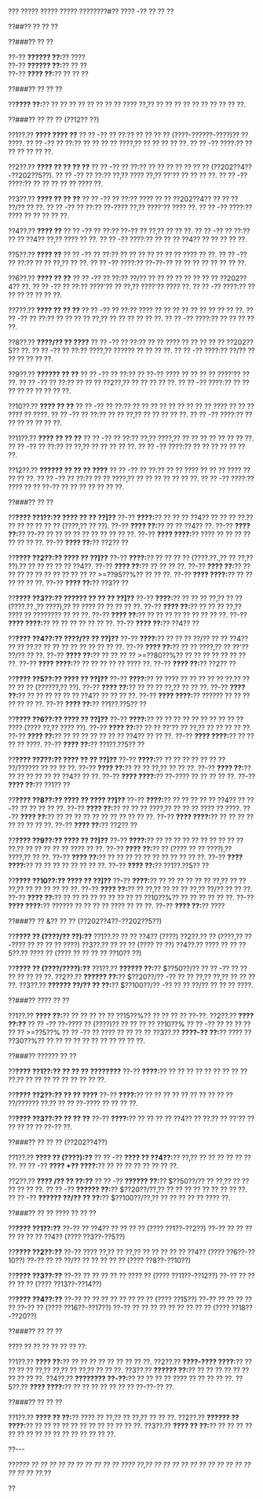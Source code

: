 ??? ????? ????? ????? ????????#?? ???? -?? ?? ?? ??

??##?? ?? ?? ??

??###?? ?? ??

??-?? **?????? ??:**?? ????  
??-?? **?????? ??:**?? ?? ??  
??-?? **???? ??:**?? ?? ?? ??  

??###?? ?? ?? ??

??**???? ??:**?? ?? ?? ?? ?? ?? ?? ?? ?? ???? ??,?? ?? ?? ?? ?? ?? ?? ?? ?? ?? ??.

??###?? ?? ?? ?? (??12?? ??)

??1??.?? **???? ???? ??**
??  ?? -?? ?? ??:?? ?? ?? ?? ?? (????-??????-????)?? ?? ????.
??  ?? -?? ?? ??:?? ?? ?? ?? ?? ????,?? ?? ?? ?? ?? ??.
??  ?? -?? ????:?? ?? ?? ?? ?? ?? ??.

??2??.?? **???? ?? ?? ?? ??**
??  ?? -?? ?? ??:?? ?? ?? ?? ?? ?? ?? ?? (??202??4??-??202??5??).
??  ?? -?? ?? ??:?? ??,?? ???? ??,?? ??'?? ?? ?? ?? ??.
??  ?? -?? ????:?? ?? ?? ?? ?? ?? ???? ??.

??3??.?? **???? ?? ?? ??**
??  ?? -?? ?? ??:?? ???? ?? ?? ??202??4?? ?? ?? ?? ??/?? ?? ??.
??  ?? -?? ?? ??:?? ??-???? ??,?? ????'?? ???? ??.
??  ?? -?? ????:?? ???? ?? ?? ?? ?? ??.

??4??.?? **???? ??**
??  ?? -?? ?? ??:?? ??-?? ?? ??,?? ?? ?? ??.
??  ?? -?? ?? ??:?? ?? ?? ??4?? ??,?? ???? ?? ??.
??  ?? -?? ????:?? ?? ?? ?? ??4?? ?? ?? ?? ?? ??.

??5??.?? **???? ??**
??  ?? -?? ?? ??:?? ?? ?? ?? ?? ?? ?? ?? ???? ?? ??.
??  ?? -?? ?? ??:?? ?? ?? ??,?? ?? ??.
??  ?? -?? ????:?? ??-??-?? ?? ?? ?? ?? ?? ?? ?? ??.

??6??.?? **???? ?? ??**
??  ?? -?? ?? ??:?? ??/?? ?? ?? ?? ?? ?? ?? ?? ?? ??202??4?? ??.
??  ?? -?? ?? ??:?? ????'?? ?? ??,?? ????'?? ???? ??.
??  ?? -?? ????:?? ?? ?? ?? ?? ?? ?? ??.

??7??.?? **???? ?? ?? ??**
??  ?? -?? ?? ??:?? ???? ?? ?? ?? ?? ?? ?? ?? ?? ?? ??.
??  ?? -?? ?? ??:?? ?? ?? ?? ?? ??,?? ?? ?? ?? ?? ?? ??.
??  ?? -?? ????:?? ?? ?? ?? ?? ??.

??8??.?? **????/?? ?? ????**
??  ?? -?? ?? ??:?? ?? ?? ???? ?? ?? ?? ?? ?? ??202??5?? ??.
??  ?? -?? ?? ??:?? ????,?? ?????? ?? ?? ?? ??.
??  ?? -?? ????:?? ??/?? ?? ?? ?? ?? ?? ??.

??9??.?? **?????? ?? ??**
??  ?? -?? ?? ??:?? ?? ??-?? ???? ?? ?? ?? ?? ????'?? ?? ??.
??  ?? -?? ?? ??:?? ?? ?? ?? ??2??,?? ?? ?? ?? ?? ??.
??  ?? -?? ????:?? ?? ?? ?? ?? ?? ?? ?? ?? ??.

??10??.?? **???? ?? ??**
??   ?? -?? ?? ??:?? ?? ?? ?? ?? ?? ?? ?? ?? ?? ???? ?? ?? ?? ???? ?? ????.
??   ?? -?? ?? ??:?? ?? ?? ??,?? ?? ?? ?? ?? ??.
??   ?? -?? ????:?? ?? ?? ?? ?? ?? ?? ??.

??11??.?? **???? ?? ?? ??**
??   ?? -?? ?? ??:?? ??,?? ????,?? ?? ?? ?? ?? ?? ?? ?? ??.
??   ?? -?? ?? ??:?? ?? ??,?? ?? ?? ?? ?? ??.
??   ?? -?? ????:?? ?? ?? ?? ?? ?? ?? ??.

??12??.?? **?????? ?? ?? ?? ????**
??   ?? -?? ?? ??:?? ?? ?? ???? ?? ?? ?? ???? ?? ?? ?? ??.
??   ?? -?? ?? ??:?? ?? ?? ????,?? ?? ?? ?? ?? ?? ?? ??.
??   ?? -?? ????:?? ???? ?? ?? ??-?? ?? ?? ?? ?? ?? ?? ??.

??###?? ?? ??

??**???? ??1??:?? ???? ?? ?? ??]??**
??-?? **????:**?? ?? ?? ?? ??4?? ?? ?? ?? ??.?? ?? ?? ?? ?? ?? ?? (????,?? ?? ??).
??-?? **???? ??:**?? ?? ?? ??4?? ??.
??-?? **???? ??:**?? ??-?? ?? ?? ?? ?? ?? ?? ?? ?? ?? ??.
??-?? **???? ????:**?? ???? ?? ?? ?? ?? ?? ?? ?? ??.
??-?? **???? ??:**?? ??2?? ??

??**???? ??2??:?? ???? ?? ??]??**
??-?? **????:**?? ?? ?? ?? ?? (????.??.,?? ?? ??,?? ??).?? ?? ?? ?? ?? ?? ??4??.
??-?? **???? ??:**?? ?? ?? ?? ??.
??-?? **???? ??:**?? ?? ?? ?? ?? ?? ?? ?? ?? ?? ?? ?? >=??95??%?? ?? ?? ??.
??-?? **???? ????:**?? ?? ?? ?? ?? ?? ??.
??-?? **???? ??:**?? ??3?? ??

??**???? ??3??:?? ?????? ?? ?? ?? ??]??**
??-?? **????:**?? ?? ?? ?? ??,?? ?? ?? (????.??.,?? ????),?? ?? ???? ?? ?? ?? ?? ??.
??-?? **???? ??:**?? ?? ?? ?? ??,?? ???? ?? ???????? ?? ?? ??.
??-?? **???? ??:**?? ?? ?? ?? ?? ?? ?? ?? ?? ??.
??-?? **???? ????:**?? ?? ?? ?? ?? ?? ?? ??.
??-?? **???? ??:**?? ??4?? ??

??**???? ??4??:?? ????/?? ?? ??]??**
??-?? **????:**?? ?? ?? ?? ??/?? ?? ?? ??4?? ?? ?? ??.?? ?? ?? ?? ?? ?? ?? ?? ?? ??.
??-?? **???? ??:**?? ?? ?? ????,?? ?? ??'?? ??/?? ?? ??.
??-?? **???? ??:**?? ?? ?? ?? ?? >=??80??%?? ?? ?? ?? ?? ?? ?? ?? ??.
??-?? **???? ????:**?? ?? ?? ?? ?? ?? ???? ??.
??-?? **???? ??:**?? ??2?? ??

??**???? ??5??:?? ???? ?? ??]??**
??-?? **????:**?? ?? ???? ?? ?? ?? ?? ?? ??.?? ?? ?? ?? ?? (??????,?? ??).
??-?? **???? ??:**?? ?? ?? ?? ??,?? ?? ?? ??.
??-?? **???? ??:**?? ?? ?? ?? ?? ?? ?? ??4?? ?? ?? ?? ??.
??-?? **???? ????:**?? ?????? ?? ?? ?? ?? ?? ?? ??.
??-?? **???? ??:**?? ??1??.??5?? ??

??**???? ??6??:?? ???? ?? ??]??**
??-?? **????:**?? ?? ?? ?? ?? ?? ?? ?? ?? ?? ?? ???? (???? ??,?? ???? ??).
??-?? **???? ??:**?? ?? ?? ??'?? ?? ??,?? ?? ?? ?? ?? ??.
??-?? **???? ??:**?? ?? ?? ?? ?? ?? ?? ?? ??4?? ?? ?? ??.
??-?? **???? ????:**?? ?? ?? ?? ?? ????.
??-?? **???? ??:**?? ??1??.??5?? ??

??**???? ??7??:?? ???? ?? ?? ??]??**
??-?? **????:**?? ?? ?? ?? ?? ?? ?? ?? ??/?????? ?? ?? ?? ??.
??-?? **???? ??:**?? ?? ?? ??,?? ?? ?? ??.
??-?? **???? ??:**?? ?? ?? ?? ?? ?? ?? ??4?? ?? ??.
??-?? **???? ????:**?? ??-???? ?? ?? ?? ?? ??.
??-?? **???? ??:**?? ??1?? ??

??**???? ??8??:?? ???? ?? ???? ??]??**
??-?? **????:**?? ?? ?? ?? ?? ?? ??4?? ?? ??-?? ?? ?? ?? ?? ??.
??-?? **???? ??:**?? ?? ?? ?? ????,?? ?? ?? ?? ???? ?? ????.
??-?? **???? ??:**?? ?? ?? ?? ?? ?? ?? ?? ?? ?? ?? ??.
??-?? **???? ????:**?? ?? ?? ?? ?? ?? ?? ?? ?? ??.
??-?? **???? ??:**?? ??2?? ??

??**???? ??9??:?? ???? ?? ??]??**
??-?? **????:**?? ?? ?? ?? ?? ?? ?? ?? ?? ?? ?? ??.?? ?? ?? ?? ?? ?? ???? ?? ??.
??-?? **???? ??:**?? ?? (???? ?? ?? ????),?? ????,?? ?? ??.
??-?? **???? ??:**?? ?? ?? ?? ?? ?? ?? ?? ?? ?? ?? ??.
??-?? **???? ????:**?? ?? ?? ?? ?? ?? ?? ?? ??.
??-?? **???? ??:**?? ??1??.??5?? ??

??**???? ??10??:?? ???? ?? ??]??**
??-?? **????:**?? ?? ?? ?? ?? ?? ?? ??,?? ?? ?? ??,?? ?? ?? ?? ?? ?? ??.
??-?? **???? ??:**?? ?? ??,?? ?? ?? ?? ??,?? ??/?? ?? ?? ??.
??-?? **???? ??:**?? ?? ?? ?? ?? ?? ?? ?? ?? ?? ??10??%?? ?? ?? ?? ?? ?? ??.
??-?? **???? ????:**?? ?????? ?? ?? ?? ?? ???? ?? ?? ??.
??-?? **???? ??:**?? ????

??###?? ?? &?? ?? ?? (??202??4??-??202??5??)

??**???? ?? (????/?? ??):??**
??1??.?? ?? ?? ??4?? (????)
??2??.?? ?? (????,?? ??-???? ?? ?? ?? ?? ????)
??3??.?? ?? ?? ?? (???? ?? ??)
??4??.?? ???? ?? ??
??5??.?? ???? ?? (???? ?? ?? ?? ?? ??10?? ??)

??**???? ?? (????/????):??**
??1??.?? **?????? ??:**?? $??50??/?? ?? ?? -?? ?? ?? ?? ?? ?? ?? ??.
??2??.?? **?????? ??:**?? $??20??/?? -?? ?? ?? ??,?? ??,?? ?? ?? ?? ??.
??3??.?? **?????? ??/?? ?? ??:**?? $??100??/?? -?? ?? ?? ??/?? ?? ?? ?? ????.

??###?? ???? ?? ??

??1??.?? **???? ??:**?? ?? ?? ?? ?? ?? ??15??%?? ?? ?? ?? ?? ??-??.
??2??.?? **???? ??:??**
??  ?? -?? ??-???? ?? (????)?? ?? ?? ?? ?? ??10??%
??  ?? -?? ?? ?? ?? ?? ?? ?? >=??5??%
??  ?? -?? ?? ???? ?? ?? ?? ??
??3??.?? **????-?? ??:**?? ???? ?? ??30??%?? ?? ?? ?? ?? ?? ?? ?? ?? ?? ?? ??.

??###?? ?????? ?? ??

??**???? ??1??:?? ?? ?? ?? ????????**
??-?? **????:**?? ?? ?? ?? ?? ?? ?? ?? ?? ?? ??.?? ?? ?? ?? ?? ?? ?? ?? ?? ??.

??**???? ??2??:?? ?? ?? ????**
??-?? **????:**?? ?? ?? ?? ?? ?? ?? ?? ?? ?? ?? ??/?????? ??.?? ?? ?? ??-???? ?? ?? ?? ??.

??**???? ??3??:?? ?? ?? ??**
??-?? **????:**?? ?? ?? ?? ?? ??4?? ?? ??.?? ?? ??'?? ?? ?? ?? ?? ?? ??-?? ??.

??###?? ?? ?? ?? (??202??4??)

??1??.?? **???? ?? (????):??**
??  ?? -?? **???? ?? ??4??:**?? ??,?? ?? ?? ?? ?? ?? ?? ??.
??  ?? -?? **???? +?? ????:**?? ?? ?? ?? ?? ?? ?? ?? ??.

??2??.?? **???? /?? ?? ??:??**
??  ?? -?? **?????? ??:**?? $??50??/?? ?? ??,?? ?? ?? ?? ?? ?? ??.
??  ?? -?? **?????? ??:**?? $??20??/??,?? ?? ?? ?? ?? ?? ?? ?? ?? ??.
??  ?? -?? **?????? ??/?? ?? ??:**?? $??100??/??,?? ?? ?? ?? ?? ?? ???? ??.

??###?? ?? ?? ???? ?? ?? ??

??**???? ??1??:??**
??-?? ?? ??4?? ?? ?? ?? ?? (???? ??1??-??2??)
??-?? ?? ?? ?? ?? ?? ?? ?? ??4?? (???? ??3??-??5??)

??**???? ??2??:??**
??-?? ???? ??,?? ?? ??,?? ?? ?? ?? ?? ?? ??4?? (???? ??6??-??10??)
??-?? ?? ?? ??/?? ?? ?? ?? ?? ?? (???? ??8??-??10??)

??**???? ??3??:??**
??-?? ?? ?? ?? ?? ?? ???? ?? (???? ??11??-??12??)
??-?? ?? ?? ?? ?? ?? (???? ??13??-??14??)

??**???? ??4??:??**
??-?? ?? ?? ?? ?? ?? ?? ?? ?? (???? ??15??)
??-?? ?? ?? ?? ?? ?? ??-?? ?? (???? ??16??-??17??)
??-?? ?? ?? ?? ?? ?? ?? ?? ?? ?? (???? ??18??-??20??)

??###?? ?? ?? ??

???? ?? ?? ?? ?? ?? ?? ??:

??1??.?? **???? ??:**?? ?? ?? ?? ?? ?? ?? ?? ?? ??.
??2??.?? **????-???? ????:**?? ?? ?? ?? ?? ??,?? ??,?? ?? ??,?? ?? ?? ??.
??3??.?? **?????? ??:**?? ?? ?? ?? ?? ?? ?? ?? ?? ?? ??.
??4??.?? **???????? ??-??:**?? ?? ?? ?? ?? ???? ?? ?? ?? ?? ??.
??5??.?? **???? ????:**?? ?? ?? ?? ?? ?? ?? ?? ??-??-?? ??.

??###?? ?? ?? ??

??1??.?? **???? ?? ??:**?? ???? ?? ??,?? ?? ??,?? ?? ?? ??.
??2??.?? **?????? ?? ????:**?? ?? ?? ?? ?? ?? ?? ?? ?? ?? ?? ?? ??.
??3??.?? **???? ?? ??:**?? ?? ?? ?? ?? ?? ?? ?? ?? ?? ?? ?? ?? ?? ?? ?? ??.

??---

??*???? ?? ?? ?? ?? ?? ?? ?? ?? ?? ?? ???? ??,?? ?? ?? ?? ?? ?? ?? ?? ?? ?? ?? ?? ?? ?? ?? ??.*??

??
